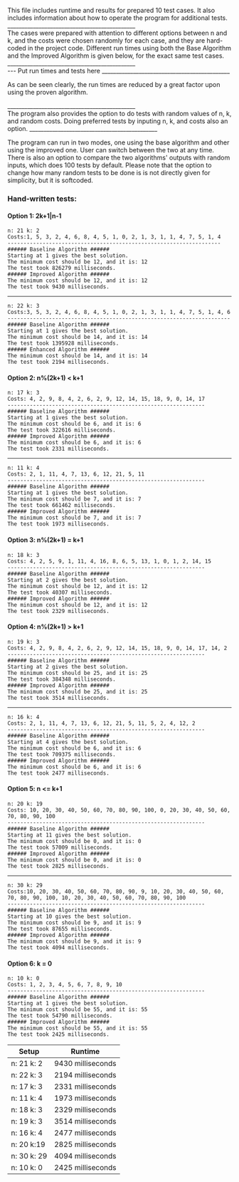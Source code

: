 This file includes runtime and results for prepared 10 test cases.
It also includes information about how to operate the program for
additional tests.
_____________________________________________ <br>
The cases were prepared with attention to different options between n
and k, and the costs were chosen randomly for each case, and they are 
hard-coded in the project code. Different run times using both the
Base Algorithm and the Improved Algorithm is given below, for the
exact same test cases.
_____________________________________________ <br>
--- Put run times and tests here
_____________________________________________ <br>

As can be seen clearly, the run times are reduced by a
great factor upon using the proven algorithm.

_____________________________________________<br>
The program also provides the option to do tests with
random values of n, k, and random costs. Doing
preferred tests by inputing n, k, and costs also
an option.
_____________________________________________ <br>

The program can run in two modes, one using the base
algorithm and other using the improved one. User can switch
between the two at any time. There is also an option to
compare the two algorithms' outputs with random inputs,
which does 100 tests by default. Please note that the 
option to change how many random tests to be done is 
is not directly given for simplicity, but it is softcoded.


### Hand-written tests: 

#### Option 1: 2k+1|n-1

    n: 21 k: 2 
    Costs:1, 5, 3, 2, 4, 6, 8, 4, 5, 1, 0, 2, 1, 3, 1, 1, 4, 7, 5, 1, 4 
    -------------------------------------------------------------------
    ###### Baseline Algorithm ######
    Starting at 1 gives the best solution.  
    The minimum cost should be 12, and it is: 12
    The test took 826279 milliseconds. 
    ###### Improved Algorithm ###### 
    The minimum cost should be 12, and it is: 12
    The test took 9430 milliseconds.
---
    n: 22 k: 3 
    Costs:3, 5, 3, 2, 4, 6, 8, 4, 5, 1, 0, 2, 1, 3, 1, 1, 4, 7, 5, 1, 4, 6 
    ----------------------------------------------------------------------
    ###### Baseline Algorithm ######
    Starting at 1 gives the best solution. 
    The minimum cost should be 14, and it is: 14 
    The test took 1395928 milliseconds. 
    ###### Enhanced Algorithm ###### 
    The minimum cost should be 14, and it is: 14
    The test took 2194 milliseconds.

#### Option 2: n%(2k+1) < k+1
    n: 17 k: 3 
    Costs: 4, 2, 9, 8, 4, 2, 6, 2, 9, 12, 14, 15, 18, 9, 0, 14, 17 
    --------------------------------------------------------------
    ###### Baseline Algorithm ######
    Starting at 1 gives the best solution. 
    The minimum cost should be 6, and it is: 6 
    The test took 322616 milliseconds. 
    ###### Improved Algorithm ###### 
    The minimum cost should be 6, and it is: 6
    The test took 2331 milliseconds.
---
    n: 11 k: 4 
    Costs: 2, 1, 11, 4, 7, 13, 6, 12, 21, 5, 11 
    --------------------------------------------------------------
    ###### Baseline Algorithm ######
    Starting at 1 gives the best solution. 
    The minimum cost should be 7, and it is: 7 
    The test took 661462 milliseconds. 
    ###### Improved Algorithm ###### 
    The minimum cost should be 7, and it is: 7
    The test took 1973 milliseconds.

#### Option 3: n%(2k+1) = k+1
    n: 18 k: 3 
    Costs: 4, 2, 5, 9, 1, 11, 4, 16, 8, 6, 5, 13, 1, 0, 1, 2, 14, 15
    --------------------------------------------------------------
    ###### Baseline Algorithm ######
    Starting at 2 gives the best solution.
    The minimum cost should be 12, and it is: 12 
    The test took 40307 milliseconds.
    ###### Improved Algorithm ###### 
    The minimum cost should be 12, and it is: 12
    The test took 2329 milliseconds.

#### Option 4: n%(2k+1) > k+1
    n: 19 k: 3 
    Costs: 4, 2, 9, 8, 4, 2, 6, 2, 9, 12, 14, 15, 18, 9, 0, 14, 17, 14, 2 
    --------------------------------------------------------------
    ###### Baseline Algorithm ######
    Starting at 2 gives the best solution.
    The minimum cost should be 25, and it is: 25 
    The test took 384348 milliseconds. 
    ###### Improved Algorithm ###### 
    The minimum cost should be 25, and it is: 25
    The test took 3514 milliseconds.
---
    n: 16 k: 4 
    Costs: 2, 1, 11, 4, 7, 13, 6, 12, 21, 5, 11, 5, 2, 4, 12, 2 
    --------------------------------------------------------------
    ###### Baseline Algorithm ######
    Starting at 4 gives the best solution.
    The minimum cost should be 6, and it is: 6 
    The test took 709375 milliseconds. 
    ###### Improved Algorithm ###### 
    The minimum cost should be 6, and it is: 6
    The test took 2477 milliseconds.
#### Option 5: n <= k+1
    n: 20 k: 19 
    Costs: 10, 20, 30, 40, 50, 60, 70, 80, 90, 100, 0, 20, 30, 40, 50, 60, 70, 80, 90, 100 
    --------------------------------------------------------------
    ###### Baseline Algorithm ######
    Starting at 11 gives the best solution. 
    The minimum cost should be 0, and it is: 0
    The test took 57009 milliseconds.
    ###### Improved Algorithm ###### 
    The minimum cost should be 0, and it is: 0
    The test took 2825 milliseconds.    
---
    n: 30 k: 29 
    Costs:10, 20, 30, 40, 50, 60, 70, 80, 90, 9, 10, 20, 30, 40, 50, 60, 70, 80, 90, 100, 10, 20, 30, 40, 50, 60, 70, 80, 90, 100 
    --------------------------------------------------------------
    ###### Baseline Algorithm ######
    Starting at 10 gives the best solution. 
    The minimum cost should be 9, and it is: 9 
    The test took 87655 milliseconds. 
    ###### Improved Algorithm ###### 
    The minimum cost should be 9, and it is: 9
    The test took 4094 milliseconds.
#### Option 6: k = 0
    n: 10 k: 0 
    Costs: 1, 2, 3, 4, 5, 6, 7, 8, 9, 10 
    --------------------------------------------------------------
    ###### Baseline Algorithm ######
    Starting at 1 gives the best solution. 
    The minimum cost should be 55, and it is: 55 
    The test took 54790 milliseconds. 
    ###### Improved Algorithm ###### 
    The minimum cost should be 55, and it is: 55
    The test took 2425 milliseconds.
    
    
    
Setup | Runtime
--| -- 
 n: 21 k: 2 | 9430 milliseconds
 n: 22 k: 3 | 2194 milliseconds
 n: 17 k: 3 | 2331 milliseconds
 n: 11 k: 4 | 1973 milliseconds
 n: 18 k: 3 | 2329 milliseconds
 n: 19 k: 3 | 3514 milliseconds
 n: 16 k: 4 | 2477 milliseconds
 n: 20 k:19 |2825 milliseconds
 n: 30 k: 29 | 4094 milliseconds
n: 10 k: 0 | 2425 milliseconds
